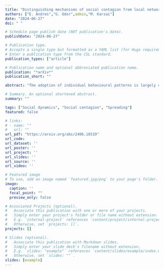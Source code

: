 ```yaml
---
title: "Distinguishing mechanisms of social contagion from local network view"
authors: ["E. Andres","G. Odor",admin,"M. Karsai"]
date: "2024-06-27"
doi: " "

# Schedule page publish date (NOT publication's date).
publishDate: "2024-06-27"

# Publication type.
# Accepts a single type but formatted as a YAML list (for Hugo requirements).
# Enter a publication type from the CSL standard.
publication_types: ["article"]

# Publication name and optional abbreviated publication name.
publication: "*arXiv*"
publication_short: ""

abstract: "The adoption of individual behavioural patterns is largely determined by stimuli arriving from peers via social interactions or from external sources. Based on these influences, individuals are commonly assumed to follow simple or complex adoption rules, inducing social contagion processes. In reality, multiple adoption rules may coexist even within the same social contagion process, introducing additional complexity into the spreading phenomena. Our goal is to understand whether coexisting adoption mechanisms can be distinguished from a microscopic view, at the egocentric network level, without requiring global information about the underlying network, or the unfolding spreading process. We formulate this question as a classification problem, and study it through a Bayesian likelihood approach and with random forest classifiers in various synthetic and data-driven experiments. This study offers a novel perspective on the observations of propagation processes at the egocentric level and a better understanding of landmark contagion mechanisms from a local view."

# Summary. An optional shortened abstract.
summary: ""

tags: ["Social dynamics", "Social contagion", "Spreading"]
featured: false

# links:
# - name: ""
#   url: ""
url_pdf: "https://arxiv.org/abs/2406.18519"
url_code: 
url_dataset: ''
url_poster: ''
url_project: ''
url_slides: ''
url_source: ''
url_video: ''

# Featured image
# To use, add an image named `featured.jpg/png` to your page's folder. 
image:
  caption: ''
  focal_point: ""
  preview_only: false

# Associated Projects (optional).
#   Associate this publication with one or more of your projects.
#   Simply enter your project's folder or file name without extension.
#   E.g. `internal-project` references `content/project/internal-project/index.md`.
#   Otherwise, set `projects: []`.
projects: []

# Slides (optional).
#   Associate this publication with Markdown slides.
#   Simply enter your slide deck's filename without extension.
#   E.g. `slides: "example"` references `content/slides/example/index.md`.
#   Otherwise, set `slides: ""`.
slides: [example]
---
```


